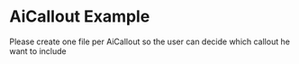AiCallout Example
=

Please create one file per AiCallout so the user can decide which callout he want to include
